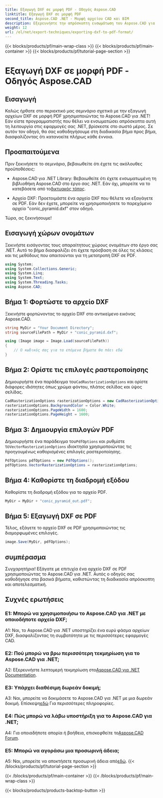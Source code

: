 ```yaml
---
title: Εξαγωγή DXF σε μορφή PDF - Οδηγός Aspose.CAD
linktitle: Εξαγωγή DXF σε μορφή PDF
second_title: Aspose.CAD .NET - Μορφή αρχείου CAD και BIM
description: Εξερευνήστε την απρόσκοπτη ενσωμάτωση του Aspose.CAD για .NET σε αυτόν τον οδηγό βήμα προς βήμα για να εξαγάγετε αρχεία DXF σε PDF χωρίς κόπο.
weight: 12
url: /el/net/export-techniques/exporting-dxf-to-pdf-format/
---
```


{{< blocks/products/pf/main-wrap-class >}}
{{< blocks/products/pf/main-container >}}
{{< blocks/products/pf/tutorial-page-section >}}

# Εξαγωγή DXF σε μορφή PDF - Οδηγός Aspose.CAD

## Εισαγωγή

Καλώς ήρθατε στο περιεκτικό μας σεμινάριο σχετικά με την εξαγωγή αρχείων DXF σε μορφή PDF χρησιμοποιώντας το Aspose.CAD για .NET! Εάν είστε προγραμματιστής που θέλει να ενσωματώσει απρόσκοπτα αυτή τη λειτουργία στις εφαρμογές σας .NET, βρίσκεστε στο σωστό μέρος. Σε αυτόν τον οδηγό, θα σας καθοδηγήσουμε στη διαδικασία βήμα προς βήμα, διασφαλίζοντας ότι κατανοείτε πλήρως κάθε έννοια.

## Προαπαιτούμενα

Πριν ξεκινήσετε το σεμινάριο, βεβαιωθείτε ότι έχετε τις ακόλουθες προϋποθέσεις:

-  Aspose.CAD για .NET Library: Βεβαιωθείτε ότι έχετε ενσωματωμένη τη βιβλιοθήκη Aspose.CAD στο έργο σας .NET. Εάν όχι, μπορείτε να το κατεβάσετε από το[δικτυακός τόπος](https://releases.aspose.com/cad/net/).

- Αρχείο DXF: Προετοιμάστε ένα αρχείο DXF που θέλετε να εξαγάγετε σε PDF. Εάν δεν έχετε, μπορείτε να χρησιμοποιήσετε το παρεχόμενο αρχείο "conic_pyramid.dxf" στον οδηγό.

Τώρα, ας ξεκινήσουμε!

## Εισαγωγή χώρων ονομάτων

Ξεκινήστε εισάγοντας τους απαραίτητους χώρους ονομάτων στο έργο σας .NET. Αυτό το βήμα διασφαλίζει ότι έχετε πρόσβαση σε όλες τις κλάσεις και τις μεθόδους που απαιτούνται για τη μετατροπή DXF σε PDF.

```csharp
using System;
using System.Collections.Generic;
using System.Linq;
using System.Text;
using System.Threading.Tasks;
using Aspose.CAD;
```

## Βήμα 1: Φορτώστε το αρχείο DXF

Ξεκινήστε φορτώνοντας το αρχείο DXF στο αντικείμενο εικόνας Aspose.CAD.

```csharp
string MyDir = "Your Document Directory";
string sourceFilePath = MyDir + "conic_pyramid.dxf";

using (Image image = Image.Load(sourceFilePath))
{
    // Ο κωδικός σας για τα επόμενα βήματα θα πάει εδώ
}
```

## Βήμα 2: Ορίστε τις επιλογές ραστεροποίησης

 Δημιουργήστε ένα παράδειγμα του`CadRasterizationOptions` και ορίστε διάφορες ιδιότητες όπως χρώμα φόντου, πλάτος σελίδας και ύψος σελίδας.

```csharp
CadRasterizationOptions rasterizationOptions = new CadRasterizationOptions();
rasterizationOptions.BackgroundColor = Color.White;
rasterizationOptions.PageWidth = 1600;
rasterizationOptions.PageHeight = 1600;
```

## Βήμα 3: Δημιουργία επιλογών PDF

 Δημιουργήστε ένα παράδειγμα του`PdfOptions` και ρυθμίστε το`VectorRasterizationOptions` ιδιοκτησία χρησιμοποιώντας τις προηγουμένως καθορισμένες επιλογές ραστεροποίησης.

```csharp
PdfOptions pdfOptions = new PdfOptions();
pdfOptions.VectorRasterizationOptions = rasterizationOptions;
```

## Βήμα 4: Καθορίστε τη διαδρομή εξόδου

Καθορίστε τη διαδρομή εξόδου για το αρχείο PDF.

```csharp
MyDir = MyDir + "conic_pyramid_out.pdf";
```

## Βήμα 5: Εξαγωγή DXF σε PDF

Τέλος, εξάγετε το αρχείο DXF σε PDF χρησιμοποιώντας τις διαμορφωμένες επιλογές.

```csharp
image.Save(MyDir, pdfOptions);
```

## συμπέρασμα

Συγχαρητήρια! Εξάγατε με επιτυχία ένα αρχείο DXF σε PDF χρησιμοποιώντας το Aspose.CAD για .NET. Αυτός ο οδηγός σας καθοδήγησε στα βασικά βήματα, καθιστώντας τη διαδικασία απρόσκοπτη και αποτελεσματική.

## Συχνές ερωτήσεις

### Ε1: Μπορώ να χρησιμοποιήσω το Aspose.CAD για .NET με οποιοδήποτε αρχείο DXF;

A1: Ναι, το Aspose.CAD για .NET υποστηρίζει ένα ευρύ φάσμα αρχείων DXF, διασφαλίζοντας τη συμβατότητα με τις περισσότερες εφαρμογές CAD.

### Ε2: Πού μπορώ να βρω περισσότερη τεκμηρίωση για το Aspose.CAD για .NET;

 A2: Εξερευνήστε λεπτομερή τεκμηρίωση στο[Aspose.CAD για .NET Documentation](https://reference.aspose.com/cad/net/).

### Ε3: Υπάρχει διαθέσιμη δωρεάν δοκιμή;

 A3: Ναι, μπορείτε να δοκιμάσετε το Aspose.CAD για .NET με μια δωρεάν δοκιμή. Επίσκεψη[εδώ](https://releases.aspose.com/) Για περισσότερες πληροφορίες.

### Ε4: Πώς μπορώ να λάβω υποστήριξη για το Aspose.CAD για .NET;

A4: Για οποιαδήποτε απορία ή βοήθεια, επισκεφθείτε το[Aspose.CAD Forum](https://forum.aspose.com/c/cad/19).

### Ε5: Μπορώ να αγοράσω μια προσωρινή άδεια;

 A5: Ναι, μπορείτε να αποκτήσετε προσωρινή άδεια από[εδώ](https://purchase.aspose.com/temporary-license/).
{{< /blocks/products/pf/tutorial-page-section >}}

{{< /blocks/products/pf/main-container >}}
{{< /blocks/products/pf/main-wrap-class >}}

{{< blocks/products/products-backtop-button >}}
